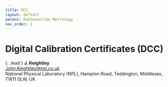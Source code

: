 ```yaml
---
title: DCC
layout: default
parent: Radionuclide Metrology
nav_order: 1
---
```


# Digital Calibration Certificates (DCC)

{: .lead }
**J. Keightley**\
<John.Keightley@npl.co.uk>\
National Physical Laboratory (NPL), Hampton Road, Teddington, Middlesex, TW11
0LW, UK
